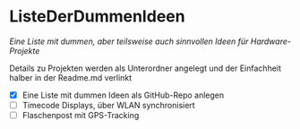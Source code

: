 # ListeDerDummenIdeen

*Eine Liste mit dummen, aber teilsweise auch sinnvollen Ideen für Hardware-Projekte*

Details zu Projekten werden als Unterordner angelegt und der Einfachheit halber in der Readme.md verlinkt

- [x] Eine Liste mit dummen Ideen als GitHub-Repo anlegen
- [ ] Timecode Displays, über WLAN synchronisiert
- [ ] Flaschenpost mit GPS-Tracking
